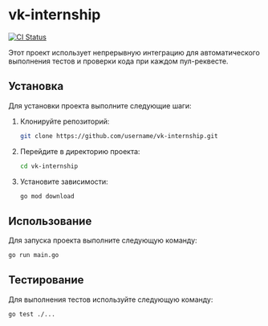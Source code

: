 # vk-internship

[![CI Status](https://github.com/username/vk-internship/workflows/Go/badge.svg)](https://github.com/username/vk-internship/actions)

Этот проект использует непрерывную интеграцию для автоматического выполнения тестов и проверки кода при каждом пул-реквесте.

## Установка

Для установки проекта выполните следующие шаги:

1. Клонируйте репозиторий:
   ```sh
   git clone https://github.com/username/vk-internship.git
   ```
2. Перейдите в директорию проекта:
   ```sh
   cd vk-internship
   ```
3. Установите зависимости:
   ```sh
   go mod download
   ```

## Использование

Для запуска проекта выполните следующую команду:
   ```sh
   go run main.go
   ```

## Тестирование

Для выполнения тестов используйте следующую команду:
   ```sh
   go test ./...
   ```